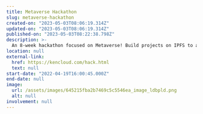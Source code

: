 ```yaml
---
title: Metaverse Hackathon
slug: metaverse-hackathon
created-on: "2023-05-03T08:06:19.314Z"
updated-on: "2023-05-03T08:06:19.314Z"
published-on: "2023-05-03T08:22:38.798Z"
description: >-
  An 8-week hackathon focused on Metaverse! Build projects on IPFS to answer challenges and compete for the $50k prize pool.
location: null
external-link:
  href: https://kencloud.com/hack.html
  text: null
start-date: "2022-04-19T16:00:45.000Z"
end-date: null
image:
  url: /assets/images/645215fba2b7469c5c5546ea_image_ldbpld.png
  alt: null
involvement: null
---
```

